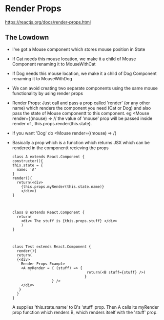 # Render Props
https://reactjs.org/docs/render-props.html

## The Lowdown
* I've got a Mouse component which stores mouse position in State
* If Cat needs this mouse location, we make it a child of Mouse Component renaming it to MouseWithCat
* If Dog needs this mouse location, we make it a child of Dog Component renaming it to MouseWithDog
* We can avoid creating two separate components using the same mouse functionality by using render props
* Render Props: Just call <Mouse> and pass a prop called 'render' (or any other name) which renders the component you need (Cat or Dog) and also
  pass the state of Mouse componentt to this component. eg <Mouse render={(mouse) => <Cat mouse={mouse}} /> // the value of 'mouse' prop will be passed inside render of <Mouse>, this.props.render(this.state).
* If you want 'Dog' do <Mouse render={(mouse) => <Dog mouse={mouse}} /> /}

* Basically a prop which is a function which returns JSX which can be rendered
  in the componentt recieving the props
  ```
  class A extends React.Component {
  constructor(){
  this.state = {
    name: 'A'
  }
  render(){
    return(<div>
      {this.props.myRender(this.state.name)}
      </div>)
  }
  
  
  
  class B extends React.Component {
    return(
      <div> The stuff is {this.props.stuff} </div>
      )
  }
  
  
  
  class Test extends React.Component {
    render(){
    return(
    {<div>
      Render Props Example
      <A myRender = { (stuff) => {
                                    return(<B stuff={stuff} />)
                                   }
                    } />
      </div>
     }
    }
  }
  
  ```
  A supplies 'this.state.name' to B's 'stuff' prop.
  Then A calls its myRender prop function which renders B, which renders itself with the 'stuff' prop.
